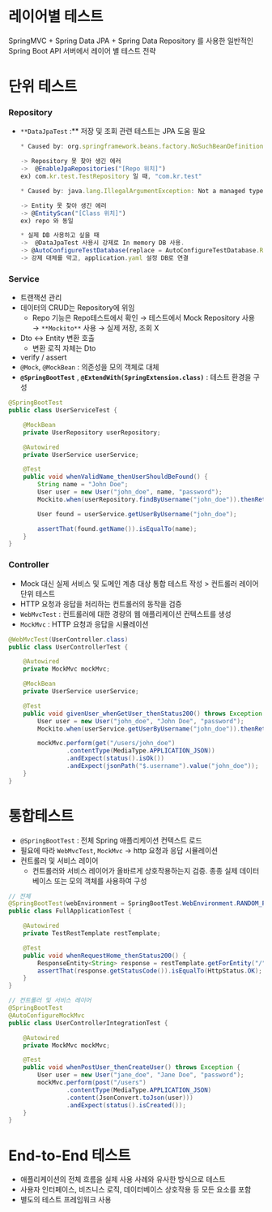 # 레이어별 테스트

SpringMVC + Spring Data JPA + Spring Data Repository 를 사용한 일반적인 Spring Boot API 서버에서 레이어 별 테스트 전략

# 단위 테스트

### Repository

- `**DataJpaTest` :** 저장 및 조회 관련 테스트는 JPA 도움 필요
    
    ```jsx
    * Caused by: org.springframework.beans.factory.NoSuchBeanDefinitionException: No qualifying bean of type [Repository 명]
    
    -> Repository 못 찾아 생긴 에러
    ->  @EnableJpaRepositories("[Repo 위치]")
    ex) com.kr.test.TestRepository 일 때, "com.kr.test"
    
    * Caused by: java.lang.IllegalArgumentException: Not a managed type:[class 명]
    
    -> Entity 못 찾아 생긴 에러
    -> @EntityScan("[Class 위치]")
    ex) repo 와 동일
    
    * 실제 DB 사용하고 싶을 때 
    ->  @DataJpaTest 사용시 강제로 In memory DB 사용.
    -> @AutoConfigureTestDatabase(replace = AutoConfigureTestDatabase.Replace.NONE)
    -> 강제 대체를 막고, application.yaml 설정 DB로 연결
    ```
    

### Service

- 트랜잭션 관리
- 데이터의 CRUD는 Repository에 위임
    - Repo 기능은 Repo테스트에서 확인 → 테스트에서 Mock Repository 사용 → `**Mockito**` 사용 → 실제 저장, 조회 X
- Dto ↔ Entity 변환 호출
    - 변환 로직 자체는 Dto
- verify / assert
- `@Mock`, `@MockBean` : 의존성을 모의 객체로 대체
- **`@SpringBootTest`** , **`@ExtendWith(SpringExtension.class)`** : 테스트 환경을 구성

```java
@SpringBootTest
public class UserServiceTest {

    @MockBean
    private UserRepository userRepository;

    @Autowired
    private UserService userService;

    @Test
    public void whenValidName_thenUserShouldBeFound() {
        String name = "John Doe";
        User user = new User("john_doe", name, "password");
        Mockito.when(userRepository.findByUsername("john_doe")).thenReturn(user);

        User found = userService.getUserByUsername("john_doe");

        assertThat(found.getName()).isEqualTo(name);
    }
}
```

### Controller

- Mock 대신 실제 서비스 및 도메인 계층 대상 통합 테스트 작성 > 컨트롤러 레이어 단위 테스트
- HTTP 요청과 응답을 처리하는 컨트롤러의 동작을 검증
- `WebMvcTest`  : 컨트롤러에 대한 경량의 웹 애플리케이션 컨텍스트를 생성
- `MockMvc` : HTTP 요청과 응답을 시뮬레이션

```java
@WebMvcTest(UserController.class)
public class UserControllerTest {

    @Autowired
    private MockMvc mockMvc;

    @MockBean
    private UserService userService;

    @Test
    public void givenUser_whenGetUser_thenStatus200() throws Exception {
        User user = new User("john_doe", "John Doe", "password");
        Mockito.when(userService.getUserByUsername("john_doe")).thenReturn(user);

        mockMvc.perform(get("/users/john_doe")
                .contentType(MediaType.APPLICATION_JSON))
                .andExpect(status().isOk())
                .andExpect(jsonPath("$.username").value("john_doe"));
    }
}
```

# 통합테스트

- `@SpringBootTest` : 전체 Spring 애플리케이션 컨텍스트 로드
- 필요에 따라 `WebMvcTest`, `MockMvc` → http 요청과 응답 시뮬레이션
- 컨트롤러 및 서비스 레이어
    - 컨트롤러와 서비스 레이어가 올바르게 상호작용하는지 검증. 종종 실제 데이터베이스 또는 모의 객체를 사용하여 구성

```java
// 전체
@SpringBootTest(webEnvironment = SpringBootTest.WebEnvironment.RANDOM_PORT)
public class FullApplicationTest {

    @Autowired
    private TestRestTemplate restTemplate;

    @Test
    public void whenRequestHome_thenStatus200() {
        ResponseEntity<String> response = restTemplate.getForEntity("/", String.class);
        assertThat(response.getStatusCode()).isEqualTo(HttpStatus.OK);
    }
}
```

```java
// 컨트롤러 및 서비스 레이어
@SpringBootTest
@AutoConfigureMockMvc
public class UserControllerIntegrationTest {

    @Autowired
    private MockMvc mockMvc;

    @Test
    public void whenPostUser_thenCreateUser() throws Exception {
        User user = new User("jane_doe", "Jane Doe", "password");
        mockMvc.perform(post("/users")
                .contentType(MediaType.APPLICATION_JSON)
                .content(JsonConvert.toJson(user)))
                .andExpect(status().isCreated());
    }
}
```

# End-to-End 테스트

- 애플리케이션의 전체 흐름을 실제 사용 사례와 유사한 방식으로 테스트
- 사용자 인터페이스, 비즈니스 로직, 데이터베이스 상호작용 등 모든 요소를 포함
- 별도의 테스트 프레임워크 사용
